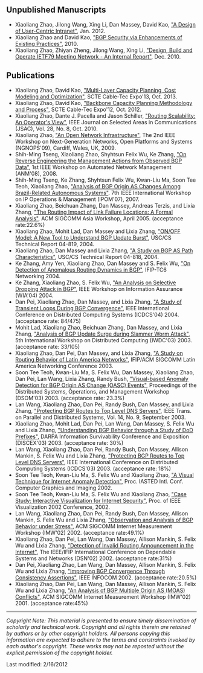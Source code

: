 ## Unpublished Manuscripts

* Xiaoliang Zhao, Jilong Wang, Xing Li, Dan Massey, David Kao, ["A Design of User-Centric Intranet"](zhao-uci.pdf), Jan. 2012.
* Xiaoliang Zhao and David Kao, ["BGP Security via Enhancements of Existing Practices"](zhao-icc10.pdf), 2010.
* Xiaoliang Zhao, Zhiyan Zheng, Jilong Wang, Xing Li, ["Design, Build and Operate IETF79 Meeting Network - An Internal Report"](zhao-ietf79.pdf), Dec. 2010.

## Publications

* Xiaoliang Zhao, David Kao, ["Multi-Layer Capacity Planning, Cost Modeling and Optimization"](zhao-scte13.pdf), SCTE Cable-Tec Expo'13, Oct. 2013.
* Xiaoliang Zhao, David Kao, ["Backbone Capacity Planning Methodology and Process"](zhao-scte12.pdf), SCTE Cable-Tec Expo'12, Oct. 2012.
* Xiaoliang Zhao, Dante J. Pacella and Jason Schiller, ["Routing Scalability: An Operator's View"](zhao-jsac10.pdf), IEEE Journal on Selected Areas in Communications (JSAC), Vol. 28, No. 8, Oct. 2010.
* Xiaoliang Zhao, ["An Open Network Infrastructure"](zhao-ngnops09.pdf), The 2nd IEEE Workshop on Next-Generation Networks, Open Platforms and Systems (NGNOPS'09), Cardiff, Wales, UK, 2009.
* Shih-Ming Tseng, Xiaoliang Zhao, Shyhtsun Felix Wu, Ke Zhang, ["On Reverse Engineering the Management Actions from Observed BGP Data"](tseng-anm08.pdf), 1st IEEE Workshop on Automated Network Management (ANM'08), 2008.
* Shih-Ming Tseng, Ke Zhang, Shyhtsun Felix Wu, Kwan-Liu Ma, Soon Tee Teoh, Xiaoliang Zhao, ["Analysis of BGP Origin AS Changes Among Brazil-Related Autonomous Systems"](tseng-ipom07.pdf). 7th IEEE International Workshop on IP Operations & Management (IPOM'07), 2007.
* Xiaoliang Zhao, Beichuan Zhang, Dan Massey, Andreas Terzis, and Lixia Zhang, ["The Routing Impact of Link Failure Locations: A Formal Analysis"](zhao-asiaws05.pdf), ACM SIGCOMM Asia Workshop, April 2005. (acceptance rate:22.6%)
* Xiaoliang Zhao, Mohit Lad, Dan Massey and Lixia Zhang, ["ON/OFF Model: A New Tool to Understand BGP Update Burst"](zhao-usctr04-819.pdf), USC/CS Technical Report 04-819, 2004.
* Xiaoliang Zhao, Dan Massey and Lixia Zhang, ["A Study on BGP AS Path Characteristics"](zhao-usctr04-818.pdf), USC/CS Technical Report 04-818, 2004.
* Ke Zhang, Amy Yen, Xiaoliang Zhao, Dan Massey and S. Felix Wu, ["On Detection of Anomalous Routing Dynamics in BGP"](zhang-networking04.pdf), IFIP-TC6 Networking 2004.
* Ke Zhang, Xiaoliang Zhao, S. Felix Wu, ["An Analysis on Selective Dropping Attack in BGP"](zhang-wia04.pdf), IEEE Workshop on Information Assurance (WIA'04) 2004.
* Dan Pei, Xiaoliang Zhao, Dan Massey, and Lixia Zhang, ["A Study of Transient Loops During BGP Convergence"](pei-icdcs04.pdf), IEEE International Conference on Distributed Computing Systems (ICDCS'04) 2004. (acceptance rate: 84/475)
* Mohit Lad, Xiaoliang Zhao, Beichuan Zhang, Dan Massey, and Lixia Zhang, ["Analysis of BGP Update Surge during Slammer Worm Attack"](lad-iwdc03.pdf), 5th International Workshop on Distributed Computing (IWDC'03) 2003. (acceptance rate: 33/105)
* Xiaoliang Zhao, Dan Pei, Dan Massey, and Lixia Zhang, ["A Study on Routing Behavior of Latin America Networks"](zhao-lanc03.pdf), IFIP/ACM SIGCOMM Latin America Networking Conference 2003.
* Soon Tee Teoh, Kwan-Liu Ma, S. Felix Wu, Dan Massey, Xiaoliang Zhao, Dan Pei, Lan Wang, Lixia Zhang, Randy Bush, ["Visual-based Anomaly Detection for BGP Origin AS Change (OASC) Events"](teoh-dsom03.pdf), Proceedings of the Distributed Systems, Operations, and Management Workshop (DSOM'03) 2003. (acceptance rate: 23.3%)
* Lan Wang, Xiaoliang Zhao, Dan Pei, Randy Bush, Dan Massey, and Lixia Zhang, ["Protecting BGP Routes to Top Level DNS Servers"](wang-tpds03.pdf), IEEE Trans. on Parallel and Distributed Systems, Vol. 14, No. 9, September 2003.
* Xiaoliang Zhao, Mohit Lad, Dan Pei, Lan Wang, Dan Massey, S. Felix Wu and Lixia Zhang, ["Understanding BGP Behavior through a Study of DoD Prefixes"](zhao-discex03.pdf), DARPA Information Survivability Conference and Exposition (DISCEX'03) 2003. (acceptance rate: 30%)
* Lan Wang, Xiaoliang Zhao, Dan Pei, Randy Bush, Dan Massey, Allison Mankin, S. Felix Wu and Lixia Zhang, ["Protecting BGP Routes to Top Level DNS Servers"](wang-icdcs03.pdf), IEEE International Conference on Distributed Computing Systems (ICDCS'03) 2003. (acceptance rate: 18%)
* Soon Tee Teoh, Kwan-Liu Ma, S. Felix Wu and Xiaoliang Zhao, ["A Visual Technique for Internet Anomaly Detection"](teoh-cgim02.pdf), Proc. IASTED Intl. Conf. Computer Graphics and Imaging 2002.
* Soon Tee Teoh, Kwan-Liu Ma, S. Felix Wu and Xiaoliang Zhao, ["Case Study: Interactive Visualization for Internet Security"](teoh-vis02.pdf), Proc. of IEEE Visualization 2002 Conference, 2002.
* Lan Wang, Xiaoliang Zhao, Dan Pei, Randy Bush, Dan Massey, Allison Mankin, S. Felix Wu and Lixia Zhang, ["Observation and Analysis of BGP Behavior under Stress"](wang-imw02.pdf), ACM SIGCOMM Internet Measurement Workshop (IMW'02) 2002. (acceptance rate:49.1%)
* Xiaoliang Zhao, Dan Pei, Lan Wang, Dan Massey, Allison Mankin, S. Felix Wu and Lixia Zhang, ["Detection of Invalid Routing Announcement in the Internet"](zhao-dsn02.pdf), The IEEE/IFIP International Conference on Dependable Systems and Networks (DSN'02) 2002. (acceptance rate:31%)
* Dan Pei, Xiaoliang Zhao, Lan Wang, Dan Massey, Allison Mankin, S. Felix Wu and Lixia Zhang, ["Improving BGP Convergence Through Consistency Assertions"](pei-infocom02.pdf), IEEE INFOCOM 2002. (acceptance rate:20.5%)
* Xiaoliang Zhao, Dan Pei, Lan Wang, Dan Massey, Allison Mankin, S. Felix Wu and Lixia Zhang, ["An Analysis of BGP Multiple Origin AS (MOAS) Conflicts"](zhao-imw01.pdf), ACM SIGCOMM Internet Measurement Workshop (IMW'02) 2001. (acceptance rate:45%)

---
_Copyright Note: This material is presented to ensure timely dissemination of scholarly and technical work. Copyright and all rights therein are retained by authors or by other copyright holders. All persons copying this information are expected to adhere to the terms and constraints invoked by each author's copyright. These works may not be reposted without the explicit permission of the copyright holder._

Last modified: 2/16/2012
